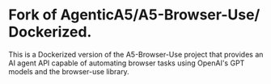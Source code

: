# Fork of AgenticA5/A5-Browser-Use/ Dockerized.

This is a Dockerized version of the A5-Browser-Use project that provides an AI agent API capable of automating browser tasks using OpenAI's GPT models and the browser-use library.